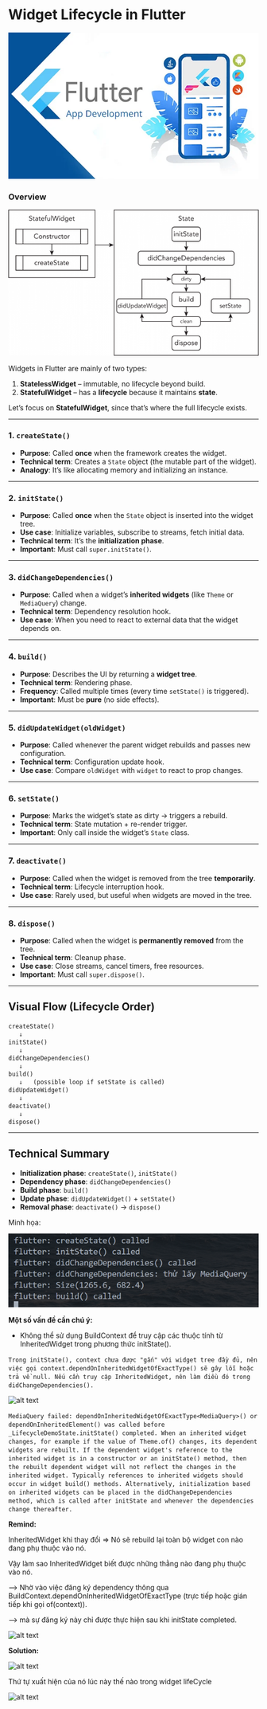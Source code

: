 
# **Widget Lifecycle in Flutter**
<p align="center">
  <img src="doc/flutter.png" alt="alt text" />
</p>

### Overview
<p align="center">
  <img src="doc/overview.png" alt="alt text" />
</p>
Widgets in Flutter are mainly of two types:

1. **StatelessWidget** – immutable, no lifecycle beyond build.
2. **StatefulWidget** – has a **lifecycle** because it maintains **state**.

Let’s focus on **StatefulWidget**, since that’s where the full lifecycle exists.

---

### 1. `createState()`

* **Purpose**: Called **once** when the framework creates the widget.
* **Technical term**: Creates a `State` object (the mutable part of the widget).
* **Analogy**: It’s like allocating memory and initializing an instance.

---

### 2. `initState()`

* **Purpose**: Called **once** when the `State` object is inserted into the widget tree.
* **Use case**: Initialize variables, subscribe to streams, fetch initial data.
* **Technical term**: It’s the **initialization phase**.
* **Important**: Must call `super.initState()`.

---

### 3. `didChangeDependencies()`

* **Purpose**: Called when a widget’s **inherited widgets** (like `Theme` or `MediaQuery`) change.
* **Technical term**: Dependency resolution hook.
* **Use case**: When you need to react to external data that the widget depends on.

---

### 4. `build()`

* **Purpose**: Describes the UI by returning a **widget tree**.
* **Technical term**: Rendering phase.
* **Frequency**: Called multiple times (every time `setState()` is triggered).
* **Important**: Must be **pure** (no side effects).

---

### 5. `didUpdateWidget(oldWidget)`

* **Purpose**: Called whenever the parent widget rebuilds and passes new configuration.
* **Technical term**: Configuration update hook.
* **Use case**: Compare `oldWidget` with `widget` to react to prop changes.

---

### 6. `setState()`

* **Purpose**: Marks the widget’s state as dirty → triggers a rebuild.
* **Technical term**: State mutation + re-render trigger.
* **Important**: Only call inside the widget’s `State` class.

---

### 7. `deactivate()`

* **Purpose**: Called when the widget is removed from the tree **temporarily**.
* **Technical term**: Lifecycle interruption hook.
* **Use case**: Rarely used, but useful when widgets are moved in the tree.

---

### 8. `dispose()`

* **Purpose**: Called when the widget is **permanently removed** from the tree.
* **Technical term**: Cleanup phase.
* **Use case**: Close streams, cancel timers, free resources.
* **Important**: Must call `super.dispose()`.

---

## Visual Flow (Lifecycle Order)

```
createState()  
   ↓  
initState()  
   ↓  
didChangeDependencies()  
   ↓  
build()  
   ↓   (possible loop if setState is called)
didUpdateWidget()  
   ↓  
deactivate()  
   ↓  
dispose()
```

---

## Technical Summary

* **Initialization phase**: `createState()`, `initState()`
* **Dependency phase**: `didChangeDependencies()`
* **Build phase**: `build()`
* **Update phase**: `didUpdateWidget()` + `setState()`
* **Removal phase**: `deactivate()` → `dispose()`


Minh họa: 

![alt text](doc/image.png)

**Một số vấn đề cần chú ý:** 
- Không thể sử dụng BuildContext để truy cập các thuộc tính từ InheritedWidget trong phương thức initState().

```Trong initState(), context chưa được "gắn" với widget tree đầy đủ, nên việc gọi context.dependOnInheritedWidgetOfExactType() sẽ gây lỗi hoặc trả về null. Nếu cần truy cập InheritedWidget, nên làm điều đó trong didChangeDependencies().```

![alt text](doc/image-1.png)

``MediaQuery failed: dependOnInheritedWidgetOfExactType<MediaQuery>() or dependOnInheritedElement() was called before _LifecycleDemoState.initState() completed.
When an inherited widget changes, for example if the value of Theme.of() changes, its dependent widgets are rebuilt. If the dependent widget's reference to the inherited widget is in a constructor or an initState() method, then the rebuilt dependent widget will not reflect the changes in the inherited widget.
Typically references to inherited widgets should occur in widget build() methods. Alternatively, initialization based on inherited widgets can be placed in the didChangeDependencies method, which is called after initState and whenever the dependencies change thereafter.``

**Remind:**

InheritedWidget khi thay đổi => Nó sẽ rebuild lại toàn bộ widget con nào đang phụ thuộc vào nó. 

Vậy làm sao InheritedWidget biết được những thằng nào đang phụ thuộc vào nó. 

--> Nhờ vào việc đăng ký dependency thông qua BuildContext.dependOnInheritedWidgetOfExactType (trực tiếp hoặc gián tiếp khi gọi of(context)).

--> mà sự đăng ký này chỉ được thực hiện sau khi initState completed.

![alt text](doc/image-2.png)


**Solution:**

![alt text](doc/image-3.png)

Thứ tự xuất hiện của nó lúc này thế nào trong widget lifeCycle 

![alt text](doc/image-4.png)
